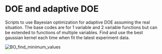 # DOE and adaptive DOE
Scripts to use Bayesian optimization for adaptive DOE assuming the real situation. The base codes are for 1 variable and 2 variable functions but can be extended to functions of multiple variables. Find and use the best gaussian kernel each time when fit the latest experiment data.

![BO_find_minimum_values](https://user-images.githubusercontent.com/50325966/98520100-f2ece080-22b4-11eb-9960-720fbead1c0b.jpg)

